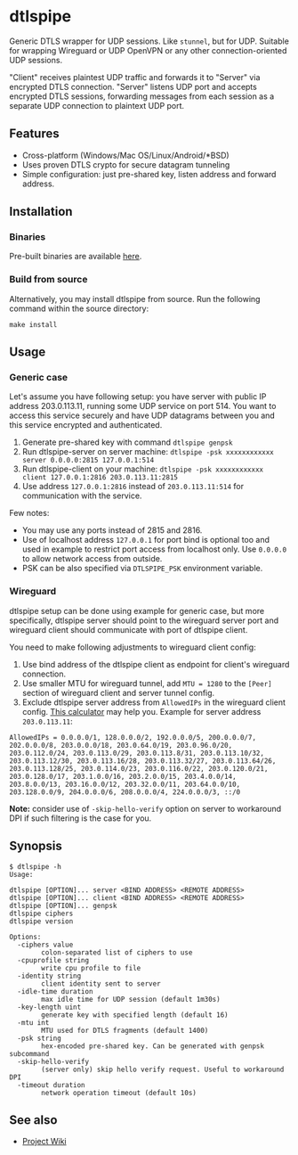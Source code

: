 # dtlspipe

Generic DTLS wrapper for UDP sessions. Like `stunnel`, but for UDP. Suitable for wrapping Wireguard or UDP OpenVPN or any other connection-oriented UDP sessions.

"Client" receives plaintest UDP traffic and forwards it to "Server" via encrypted DTLS connection. "Server" listens UDP port and accepts encrypted DTLS sessions, forwarding messages from each session as a separate UDP connection to plaintext UDP port.

## Features

* Cross-platform (Windows/Mac OS/Linux/Android/\*BSD)
* Uses proven DTLS crypto for secure datagram tunneling
* Simple configuration: just pre-shared key, listen address and forward address.

## Installation

### Binaries

Pre-built binaries are available [here](https://github.com/Snawoot/dtlspipe/releases/latest).

### Build from source

Alternatively, you may install dtlspipe from source. Run the following command within the source directory:

```
make install
```

## Usage

### Generic case

Let's assume you have following setup: you have server with public IP address 203.0.113.11, running some UDP service on port 514. You want to access this service securely and have UDP datagrams between you and this service encrypted and authenticated.

1. Generate pre-shared key with command `dtlspipe genpsk`
2. Run dtlspipe-server on server machine: `dtlspipe -psk xxxxxxxxxxxx server 0.0.0.0:2815 127.0.0.1:514`
3. Run dtlspipe-client on your machine: `dtlspipe -psk xxxxxxxxxxxx client 127.0.0.1:2816 203.0.113.11:2815`
4. Use address `127.0.0.1:2816` instead of `203.0.113.11:514` for communication with the service.

Few notes:

* You may use any ports instead of 2815 and 2816.
* Use of localhost address `127.0.0.1` for port bind is optional too and used in example to restrict port access from localhost only. Use `0.0.0.0` to allow network access from outside.
* PSK can be also specified via `DTLSPIPE_PSK` environment variable.

### Wireguard

dtlspipe setup can be done using example for generic case, but more specifically, dtlspipe server should point to the wireguard server port and wireguard client should communicate with port of dtlspipe client.

You need to make following adjustments to wireguard client config:

1. Use bind address of the dtlspipe client as endpoint for client's wireguard connection.
2. Use smaller MTU for wireguard tunnel, add `MTU = 1280` to the `[Peer]` section of wireguard client and server tunnel config.
3. Exclude dtlspipe server address from `AllowedIPs` in the wireguard client config. [This calculator](https://www.procustodibus.com/blog/2021/03/wireguard-allowedips-calculator/) may help you. Example for server address `203.0.113.11`:

```
AllowedIPs = 0.0.0.0/1, 128.0.0.0/2, 192.0.0.0/5, 200.0.0.0/7, 202.0.0.0/8, 203.0.0.0/18, 203.0.64.0/19, 203.0.96.0/20, 203.0.112.0/24, 203.0.113.0/29, 203.0.113.8/31, 203.0.113.10/32, 203.0.113.12/30, 203.0.113.16/28, 203.0.113.32/27, 203.0.113.64/26, 203.0.113.128/25, 203.0.114.0/23, 203.0.116.0/22, 203.0.120.0/21, 203.0.128.0/17, 203.1.0.0/16, 203.2.0.0/15, 203.4.0.0/14, 203.8.0.0/13, 203.16.0.0/12, 203.32.0.0/11, 203.64.0.0/10, 203.128.0.0/9, 204.0.0.0/6, 208.0.0.0/4, 224.0.0.0/3, ::/0
```

**Note:** consider use of `-skip-hello-verify` option on server to workaround DPI if such filtering is the case for you.

## Synopsis

```
$ dtlspipe -h
Usage:

dtlspipe [OPTION]... server <BIND ADDRESS> <REMOTE ADDRESS>
dtlspipe [OPTION]... client <BIND ADDRESS> <REMOTE ADDRESS>
dtlspipe [OPTION]... genpsk
dtlspipe ciphers
dtlspipe version

Options:
  -ciphers value
    	colon-separated list of ciphers to use
  -cpuprofile string
    	write cpu profile to file
  -identity string
    	client identity sent to server
  -idle-time duration
    	max idle time for UDP session (default 1m30s)
  -key-length uint
    	generate key with specified length (default 16)
  -mtu int
    	MTU used for DTLS fragments (default 1400)
  -psk string
    	hex-encoded pre-shared key. Can be generated with genpsk subcommand
  -skip-hello-verify
    	(server only) skip hello verify request. Useful to workaround DPI
  -timeout duration
    	network operation timeout (default 10s)
```

## See also

* [Project Wiki](https://github.com/Snawoot/dtlspipe/wiki)


